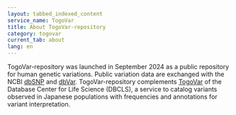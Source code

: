 ```yaml
---
layout: tabbed_indexed_content
service_name: TogoVar
title: About TogoVar-repository
category: togovar
current_tab: about
lang: en
---
```


TogoVar-repository was launched in September 2024 as a public repository for human genetic variations. Public variation data are exchanged with the NCBI [dbSNP](https://ncbi.nlm.nih.gov/snp/) and [dbVar](https://ncbi.nlm.nih.gov/dbvar/). TogoVar-repository complements [TogoVar](https://grch38.togovar.org/) of the Database Center for Life Science (DBCLS), a service to catalog variants observed in Japanese populations with frequencies and annotations for variant interpretation.